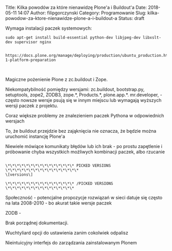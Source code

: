 Title: Kilka powodów za które nienawidzę Plone'a i Buildout'a
Date: 2018-05-11 14:07
Author: filipgorczynski
Category: Programowanie
Slug: kilka-powodow-za-ktore-nienawidze-plone-a-i-buildout-a
Status: draft

Wymaga instalacji paczek systemowych:

    sudo apt-get install build-essential python-dev libjpeg-dev libxslt-dev supervisor nginx


    https://docs.plone.org/manage/deploying/production/ubuntu_production.html#step-1-platform-preparation

 

Magiczne pożenienie Plone z zc.buildout i Zope.

Niekompatybilność pomiędzy wersjami: zc.buildout, bootstrap.py, setuptools, zope2, ZODB3, zope.\*, Products.\*, plone.app.\*. mr.developer, - często nowsze wersje psują się w innym miejscu lub wymagają wyższych wersji paczek z projektu.

Coraz większe problemy ze znalezieniem paczek Pythona w odpowiednich wersjach

To, że buildout przejdzie bez zająknięcia nie oznacza, że będzie można uruchomić instancję Plone'a

Niewiele mówiące komunikaty błędów lub ich brak - po prostu zapętlenie i próbowanie chyba wszystkich możliwych kombinacji paczek, albo rzucanie

```

\*\*\*\*\*\*\*\*\*\*\*\*\*\*\* PICKED VERSIONS \*\*\*\*\*\*\*\*\*\*\*\*\*\*\*\*  
\[versions\]

\*\*\*\*\*\*\*\*\*\*\*\*\*\*\* /PICKED VERSIONS \*\*\*\*\*\*\*\*\*\*\*\*\*\*\*

```

Społeczność - potencjalne propozycje rozwiązań w sieci datuje się często na lata 2008-2010 - bo akurat takie wersje paczek

ZODB -

Brak porządnej dokumentacji.

Wuchtyliard opcji do ustawienia zanim cokolwiek odpalisz

Nieintuicyjny interfejs do zarządzania zainstalowanym Plonem

 
